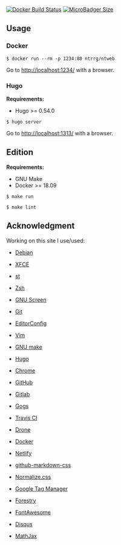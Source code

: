[![Docker Build Status](https://img.shields.io/docker/build/ntrrg/ntweb.svg)](https://store.docker.com/community/images/ntrrg/ntweb)
[![MicroBadger Size](https://img.shields.io/microbadger/image-size/ntrrg/ntweb.svg)](https://microbadger.com/images/ntrrg/ntweb)

## Usage

### Docker

```shell-session
$ docker run --rm -p 1234:80 ntrrg/ntweb
```

Go to <http://localhost:1234/> with a browser.

### Hugo

**Requirements:**

* Hugo >= 0.54.0

```shell-session
$ hugo server
```

Go to <http://localhost:1313/> with a browser.

## Edition

**Requirements:**

* GNU Make
* Docker >= 18.09

```shell-session
$ make run
```

```shell-session
$ make lint
```

## Acknowledgment

Working on this site I use/used:

* [Debian](https://www.debian.org/)

* [XFCE](https://xfce.org/)

* [st](https://st.suckless.org/)

* [Zsh](http://www.zsh.org/)

* [GNU Screen](https://www.gnu.org/software/screen)

* [Git](https://git-scm.com/)

* [EditorConfig](http://editorconfig.org/)

* [Vim](https://www.vim.org/)

* [GNU make](https://www.gnu.org/software/make/)

* [Hugo](https://gohugo.io)

* [Chrome](https://www.google.com/chrome/browser/desktop/index.html)

* [GitHub](https://github.com)

* [Gitlab](https://gitlab.com/)

* [Gogs](https://gogs.io/)

* [Travis CI](https://travis-ci.org)

* [Drone](https://drone.io/)

* [Docker](https://docker.com)

* [Netlify](https://www.netlify.com/)

* [github-markdown-css](https://github.com/sindresorhus/github-markdown-css)

* [Normalize.css](https://necolas.github.io/normalize.css/)

* [Google Tag Manager](https://www.google.com/analytics/tag-manager/)

* [Forestry](https://forestry.io) 

* [FontAwesome](https://fontawesome.com/) 

* [Disqus](https://disqus.com/) 

* [MathJax](https://www.mathjax.org/) 

